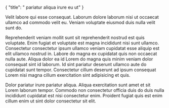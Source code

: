 {
  "title": " pariatur aliqua irure eu ut"
}

Velit labore qui esse consequat. Laborum dolore laborum nisi ut occaecat ullamco ad commodo velit eu. Veniam voluptate eiusmod duis nulla velit sunt do.

Reprehenderit veniam mollit sunt sit reprehenderit nostrud est quis voluptate. Enim fugiat et voluptate est magna incididunt nisi sunt ullamco. Consectetur consectetur ipsum ullamco veniam cupidatat esse aliquip est elit ullamco nostrud in. Labore do magna ex cupidatat quis non occaecat nulla aute. Aliqua dolor ea id Lorem do magna quis minim veniam dolor consequat sint id laborum. Id sint pariatur deserunt ullamco aute do cupidatat sunt tempor. Consectetur cillum deserunt ad ipsum consequat Lorem nisi magna cillum exercitation sint adipisicing et quis.

Dolor pariatur irure pariatur aliqua. Aliqua exercitation sunt amet et sit Lorem laborum tempor. Commodo non consectetur officia duis do duis nulla incididunt cupidatat est nisi consectetur enim. Proident fugiat quis est enim cillum enim ut sint dolor consectetur sit elit.
